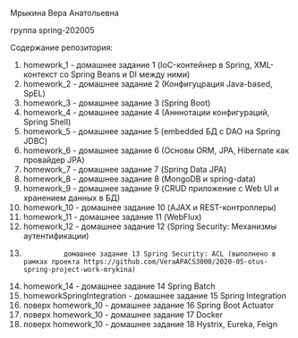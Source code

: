 Мрыкина Вера Анатольевна

группа spring-202005

Содержание репозитория:
1. homework_1 - домашнее задание 1 (IoC-контейнер в Spring, XML-контекст cо Spring Beans и DI между ними)
2. homework_2 - домашнее задание 2 (Конфигуцрация Java-based, SpEL)
3. homework_3 - домашнее задание 3 (Spring Boot)
4. homework_4 - домашнее задание 4 (Анннотации конфигураций, Spring Shell)
5. homework_5 - домашнее задание 5 (embedded БД с DAO на Spring JDBC)
6. homework_6 - домашнее задание 6 (Основы ORM, JPA, Hibernate как провайдер JPA)
7. homework_7 - домашнее задание 7 (Spring Data JPA)
8. homework_8 - домашнее задание 8 (MongoDB и spring-data)
9. homework_9 - домашнее задание 9 (CRUD приложение с Web UI и хранением данных в БД)
10. homework_10 - домашнее задание 10 (AJAX и REST-контроллеры)
11. homework_11 - домашнее задание 11 (WebFlux)
12. homework_12 - домашнее задание 12 (Spring Security: Механизмы аутентификации)
13.               домашнее задание 13 Spring Security: ACL (выполнено в рамках проекта https://github.com/VeraAPACS3000/2020-05-otus-spring-project-work-mrykina)
14. homework_14 - домашнее задание 14 Spring Batch
15. homeworkSpringIntegration - домашнее задание 15 Spring Integration
16. поверх homework_10 - домашнее задание 16 Spring Boot Actuator
17. поверх homework_10 - домашнее задание 17 Docker
18. поверх homework_10 - домашнее задание 18 Hystrix, Eureka, Feign

